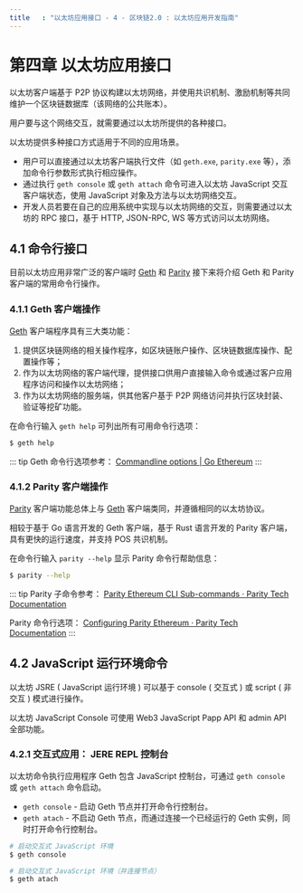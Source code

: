 ```yaml
---
title   : "以太坊应用接口 - 4 - 区块链2.0 : 以太坊应用开发指南"
---
```


第四章 以太坊应用接口
==================

以太坊客户端基于 P2P 协议构建以太坊网络，并使用共识机制、激励机制等共同维护一个区块链数据库（该网络的公共账本）。

用户要与这个网络交互，就需要通过以太坊所提供的各种接口。

以太坊提供多种接口方式适用于不同的应用场景。

- 用户可以直接通过以太坊客户端执行文件（如 `geth.exe`, `parity.exe` 等），添加命令行参数形式执行相应操作。
- 通过执行 `geth console` 或 `geth attach` 命令可进入以太坊 JavaScript 交互客户端状态，使用 JavaScript 对象及方法与以太坊网络交互。
- 开发人员若要在自己的应用系统中实现与以太坊网络的交互，则需要通过以太坊的 RPC 接口，基于 HTTP, JSON-RPC, WS 等方式访问以太坊网络。

## 4.1 命令行接口

目前以太坊应用非常广泛的客户端时 [Geth] 和 [Parity] 接下来将介绍 Geth 和 Parity 客户端的常用命令行操作。

[Geth]: <https://geth.ethereum.org/>
[Parity]: <https://www.parity.io/>

### 4.1.1 Geth 客户端操作

[Geth] 客户端程序具有三大类功能：

1. 提供区块链网络的相关操作程序，如区块链账户操作、区块链数据库操作、配置操作等；
2. 作为以太坊网络的客户端代理，提供接口供用户直接输入命令或通过客户应用程序访问和操作以太坊网络；
3. 作为以太坊网络的服务端，供其他客户基于 P2P 网络访问并执行区块封装、验证等挖矿功能。

在命令行输入 `geth help` 可列出所有可用命令行选项：

```sh
$ geth help
```

::: tip
Geth 命令行选项参考： [Commandline options | Go Ethereum](https://geth.ethereum.org/interface/Command-Line-Options)
:::

### 4.1.2 Parity 客户端操作

[Parity] 客户端功能总体上与 [Geth] 客户端类同，并遵循相同的以太坊协议。

相较于基于 Go 语言开发的 Geth 客户端，基于 Rust 语言开发的 Parity 客户端，具有更快的运行速度，并支持 POS 共识机制。

在命令行输入 `parity --help` 显示 Parity 命令行帮助信息：

```sh
$ parity --help
```

::: tip
Parity 子命令参考： [Parity Ethereum CLI Sub-commands · Parity Tech Documentation](https://wiki.parity.io/CLI-Sub-commands)

Parity 命令行选项： [Configuring Parity Ethereum · Parity Tech Documentation](https://wiki.parity.io/Configuring-Parity-Ethereum#cli-options-for-parity-ethereum-client)
:::

## 4.2 JavaScript 运行环境命令

以太坊 JSRE ( JavaScript 运行环境 ) 可以基于 console ( 交互式 ) 或 script ( 非交互 ) 模式进行操作。

以太坊 JavaScript Console 可使用 Web3 JavaScript Papp API 和 admin API 全部功能。

### 4.2.1 交互式应用： JERE REPL 控制台

以太坊命令执行应用程序 Geth 包含 JavaScript 控制台，可通过 `geth console` 或 `geth attach` 命令启动。

- `geth console` - 启动 Geth 节点并打开命令行控制台。
- `geth atach` - 不启动 Geth 节点，而通过连接一个已经运行的 Geth 实例，同时打开命令行控制台。

```sh
# 启动交互式 JavaScript 环境
$ geth console

# 启动交互式 JavaScript 环境（并连接节点）
$ geth atach
```
